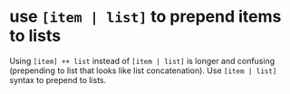 # use `[item | list]` to prepend items to lists

Using `[item] ++ list` instead of `[item | list]` is longer and confusing (prepending to list that looks like list concatenation).
Use `[item | list]` syntax to prepend to lists.
